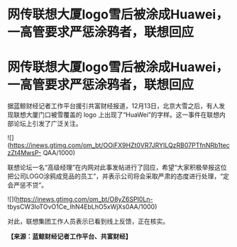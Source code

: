 # 网传联想大厦logo雪后被涂成Huawei，一高管要求严惩涂鸦者，联想回应

# 网传联想大厦logo雪后被涂成Huawei，一高管要求严惩涂鸦者，联想回应

据蓝鲸财经记者工作平台援引共富财经报道，12月13日，北京大雪之后，有人发现联想大厦门口被雪覆盖的 logo
上出现了“HuaWei”的字样。这一事件在联想内部论坛上引发了广泛关注。

![](https://inews.gtimg.com/om_bt/OOiFX9HZt0VR7JRYILQzRB07PTfnNRb1teczZt4MwsP-
QAA/1000)

联想论坛一名“高级经理”在内网对此事发帖进行了回应，希望“大家积极举报这位把公司LOGO涂鸦成竞品的员工”，并表示公司将会采取严肃的态度进行处理，“定会严惩不贷”。

![](https://inews.gtimg.com/om_bt/O8yZ6SPI0Ln-
tbysCW3IoTOvO1Ce_IhN4EbLhO5xWjXs0AA/1000)

对此，联想集团工作人员表示已看到线上反馈，正在核实。

**【来源：蓝鲸财经记者工作平台、共富财经】**

